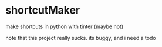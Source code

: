 # shortcutMaker
make shortcuts in python with tinter (maybe not)

note that this project really sucks. its buggy, and i need a todo
